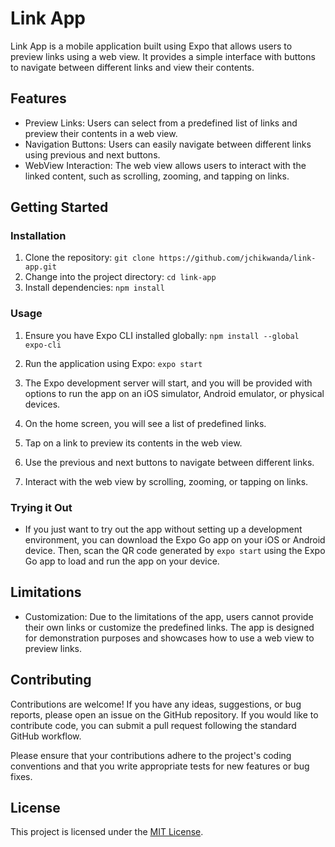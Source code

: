 # Link App

Link App is a mobile application built using Expo that allows users to preview links using a web view. It provides a simple interface with buttons to navigate between different links and view their contents.

## Features

- Preview Links: Users can select from a predefined list of links and preview their contents in a web view.
- Navigation Buttons: Users can easily navigate between different links using previous and next buttons.
- WebView Interaction: The web view allows users to interact with the linked content, such as scrolling, zooming, and tapping on links.

## Getting Started

### Installation

1. Clone the repository: `git clone https://github.com/jchikwanda/link-app.git`
2. Change into the project directory: `cd link-app`
3. Install dependencies: `npm install`

### Usage

1. Ensure you have Expo CLI installed globally: `npm install --global expo-cli`
2. Run the application using Expo: `expo start`


3. The Expo development server will start, and you will be provided with options to run the app on an iOS simulator, Android emulator, or physical devices.

4. On the home screen, you will see a list of predefined links.

5. Tap on a link to preview its contents in the web view.

6. Use the previous and next buttons to navigate between different links.

7. Interact with the web view by scrolling, zooming, or tapping on links.

### Trying it Out

- If you just want to try out the app without setting up a development environment, you can download the Expo Go app on your iOS or Android device. Then, scan the QR code generated by `expo start` using the Expo Go app to load and run the app on your device.

## Limitations

- Customization: Due to the limitations of the app, users cannot provide their own links or customize the predefined links. The app is designed for demonstration purposes and showcases how to use a web view to preview links.

## Contributing

Contributions are welcome! If you have any ideas, suggestions, or bug reports, please open an issue on the GitHub repository. If you would like to contribute code, you can submit a pull request following the standard GitHub workflow.

Please ensure that your contributions adhere to the project's coding conventions and that you write appropriate tests for new features or bug fixes.

## License

This project is licensed under the [MIT License](LICENSE).

